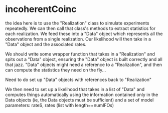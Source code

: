 # incoherentCoinc

the idea here is to use the "Realization" class to simulate experiments repeatedly. We can then call that class's methods to extract statistics for each realization. We feed these into a "Data" object which represents all the observations from a single realization. Our likelihood will then take in a "Data" object and the associated rates.

We should write some wrapper function that takes in a "Realization" and spits out a "Data" object, ensuring the "Data" object is built correctly and all that jazz. "Data" objects might need a reference to a "Realization", and then can compute the statistics they need on the fly...

Need to do set up "Data" objects with references back to "Realization"

We then need to set up a likelihood that takes in a list of "Data" and computes things automatically using the information contained only in the Data objects (ie, the Data objects must be sufficient) and a set of model parameters: rateS, rates (list with length==numIFOs)
